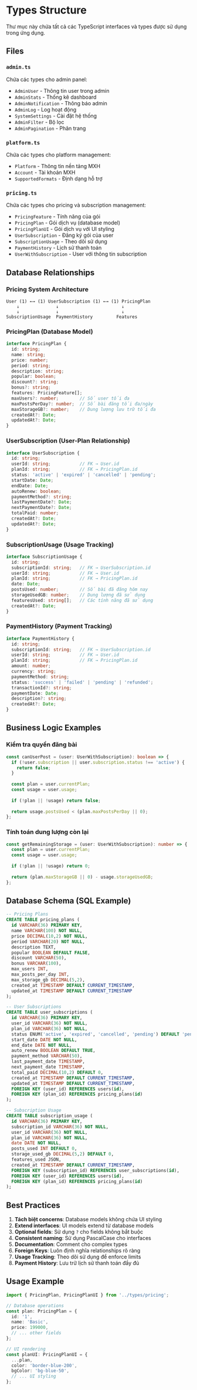# Types Structure

Thư mục này chứa tất cả các TypeScript interfaces và types được sử dụng trong ứng dụng.

## Files

### `admin.ts`
Chứa các types cho admin panel:
- `AdminUser` - Thông tin user trong admin
- `AdminStats` - Thống kê dashboard
- `AdminNotification` - Thông báo admin
- `AdminLog` - Log hoạt động
- `SystemSettings` - Cài đặt hệ thống
- `AdminFilter` - Bộ lọc
- `AdminPagination` - Phân trang

### `platform.ts`
Chứa các types cho platform management:
- `Platform` - Thông tin nền tảng MXH
- `Account` - Tài khoản MXH
- `SupportedFormats` - Định dạng hỗ trợ

### `pricing.ts`
Chứa các types cho pricing và subscription management:
- `PricingFeature` - Tính năng của gói
- `PricingPlan` - Gói dịch vụ (database model)
- `PricingPlanUI` - Gói dịch vụ với UI styling
- `UserSubscription` - Đăng ký gói của user
- `SubscriptionUsage` - Theo dõi sử dụng
- `PaymentHistory` - Lịch sử thanh toán
- `UserWithSubscription` - User với thông tin subscription

## Database Relationships

### Pricing System Architecture
```
User (1) ←→ (1) UserSubscription (1) ←→ (1) PricingPlan
    ↓              ↓                        ↓
    ↓              ↓                        ↓
SubscriptionUsage  PaymentHistory         Features
```

### PricingPlan (Database Model)
```typescript
interface PricingPlan {
  id: string;
  name: string;
  price: number;
  period: string;
  description: string;
  popular: boolean;
  discount?: string;
  bonus?: string;
  features: PricingFeature[];
  maxUsers?: number;        // Số user tối đa
  maxPostsPerDay?: number;  // Số bài đăng tối đa/ngày
  maxStorageGB?: number;    // Dung lượng lưu trữ tối đa
  createdAt?: Date;
  updatedAt?: Date;
}
```

### UserSubscription (User-Plan Relationship)
```typescript
interface UserSubscription {
  id: string;
  userId: string;           // FK → User.id
  planId: string;           // FK → PricingPlan.id
  status: 'active' | 'expired' | 'cancelled' | 'pending';
  startDate: Date;
  endDate: Date;
  autoRenew: boolean;
  paymentMethod?: string;
  lastPaymentDate?: Date;
  nextPaymentDate?: Date;
  totalPaid: number;
  createdAt?: Date;
  updatedAt?: Date;
}
```

### SubscriptionUsage (Usage Tracking)
```typescript
interface SubscriptionUsage {
  id: string;
  subscriptionId: string;   // FK → UserSubscription.id
  userId: string;           // FK → User.id
  planId: string;           // FK → PricingPlan.id
  date: Date;
  postsUsed: number;        // Số bài đã đăng hôm nay
  storageUsedGB: number;    // Dung lượng đã sử dụng
  featuresUsed: string[];   // Các tính năng đã sử dụng
  createdAt?: Date;
}
```

### PaymentHistory (Payment Tracking)
```typescript
interface PaymentHistory {
  id: string;
  subscriptionId: string;   // FK → UserSubscription.id
  userId: string;           // FK → User.id
  planId: string;           // FK → PricingPlan.id
  amount: number;
  currency: string;
  paymentMethod: string;
  status: 'success' | 'failed' | 'pending' | 'refunded';
  transactionId?: string;
  paymentDate: Date;
  description?: string;
  createdAt?: Date;
}
```

## Business Logic Examples

### Kiểm tra quyền đăng bài
```typescript
const canUserPost = (user: UserWithSubscription): boolean => {
  if (!user.subscription || user.subscription.status !== 'active') {
    return false;
  }
  
  const plan = user.currentPlan;
  const usage = user.usage;
  
  if (!plan || !usage) return false;
  
  return usage.postsUsed < (plan.maxPostsPerDay || 0);
};
```

### Tính toán dung lượng còn lại
```typescript
const getRemainingStorage = (user: UserWithSubscription): number => {
  const plan = user.currentPlan;
  const usage = user.usage;
  
  if (!plan || !usage) return 0;
  
  return (plan.maxStorageGB || 0) - usage.storageUsedGB;
};
```

## Database Schema (SQL Example)

```sql
-- Pricing Plans
CREATE TABLE pricing_plans (
  id VARCHAR(36) PRIMARY KEY,
  name VARCHAR(100) NOT NULL,
  price DECIMAL(10,2) NOT NULL,
  period VARCHAR(20) NOT NULL,
  description TEXT,
  popular BOOLEAN DEFAULT FALSE,
  discount VARCHAR(50),
  bonus VARCHAR(100),
  max_users INT,
  max_posts_per_day INT,
  max_storage_gb DECIMAL(5,2),
  created_at TIMESTAMP DEFAULT CURRENT_TIMESTAMP,
  updated_at TIMESTAMP DEFAULT CURRENT_TIMESTAMP
);

-- User Subscriptions
CREATE TABLE user_subscriptions (
  id VARCHAR(36) PRIMARY KEY,
  user_id VARCHAR(36) NOT NULL,
  plan_id VARCHAR(36) NOT NULL,
  status ENUM('active', 'expired', 'cancelled', 'pending') DEFAULT 'pending',
  start_date DATE NOT NULL,
  end_date DATE NOT NULL,
  auto_renew BOOLEAN DEFAULT TRUE,
  payment_method VARCHAR(50),
  last_payment_date TIMESTAMP,
  next_payment_date TIMESTAMP,
  total_paid DECIMAL(10,2) DEFAULT 0,
  created_at TIMESTAMP DEFAULT CURRENT_TIMESTAMP,
  updated_at TIMESTAMP DEFAULT CURRENT_TIMESTAMP,
  FOREIGN KEY (user_id) REFERENCES users(id),
  FOREIGN KEY (plan_id) REFERENCES pricing_plans(id)
);

-- Subscription Usage
CREATE TABLE subscription_usage (
  id VARCHAR(36) PRIMARY KEY,
  subscription_id VARCHAR(36) NOT NULL,
  user_id VARCHAR(36) NOT NULL,
  plan_id VARCHAR(36) NOT NULL,
  date DATE NOT NULL,
  posts_used INT DEFAULT 0,
  storage_used_gb DECIMAL(5,2) DEFAULT 0,
  features_used JSON,
  created_at TIMESTAMP DEFAULT CURRENT_TIMESTAMP,
  FOREIGN KEY (subscription_id) REFERENCES user_subscriptions(id),
  FOREIGN KEY (user_id) REFERENCES users(id),
  FOREIGN KEY (plan_id) REFERENCES pricing_plans(id)
);
```

## Best Practices

1. **Tách biệt concerns**: Database models không chứa UI styling
2. **Extend interfaces**: UI models extend từ database models
3. **Optional fields**: Sử dụng `?` cho fields không bắt buộc
4. **Consistent naming**: Sử dụng PascalCase cho interfaces
5. **Documentation**: Comment cho complex types
6. **Foreign Keys**: Luôn định nghĩa relationships rõ ràng
7. **Usage Tracking**: Theo dõi sử dụng để enforce limits
8. **Payment History**: Lưu trữ lịch sử thanh toán đầy đủ

## Usage Example

```typescript
import { PricingPlan, PricingPlanUI } from '../types/pricing';

// Database operations
const plan: PricingPlan = {
  id: '1',
  name: 'Basic',
  price: 199000,
  // ... other fields
};

// UI rendering
const planUI: PricingPlanUI = {
  ...plan,
  color: 'border-blue-200',
  bgColor: 'bg-blue-50',
  // ... UI styling
};
``` 
